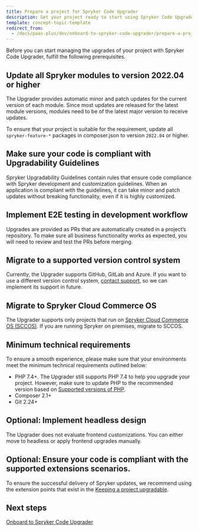```yaml
---
title: Prepare a project for Spryker Code Upgrader
description: Get your project ready to start using Spryker Code Upgrader
template: concept-topic-template
redirect_from:
  - /docs/paas-plus/dev/onboard-to-spryker-code-upgrader/prepare-a-project-for-spryker-code-upgrader.html
---
```


Before you can start managing the upgrades of your project with Spryker Code Upgrader, fulfill the following prerequisites.

## Update all Spryker modules to version 2022.04 or higher

The Upgrader provides automatic minor and patch updates for the current version of each module. Since most updates are released for the latest module versions, modules need to be of the latest major version to receive updates.

To ensure that your project is suitable for the requirement, update all `spryker-feature-*` packages in composer.json to version `2022.04` or higher.

## Make sure your code is compliant with Upgradability Guidelines

Spryker Upgradability Guidelines contain rules that ensure code compliance with Spryker development and customization guidelines. When an application is compliant with the guidelines, it can take minor and patch updates without breaking functionality, even if it is highly customized.

## Implement E2E testing in development workflow

Upgrades are provided as PRs that are automatically created in a project’s repository. To make sure all business functionality works as expected, you will need to review and test the PRs before merging.

## Migrate to a supported version control system

Currently, the Upgrader supports GitHub, GitLab and Azure. If you want to use a different version control system, [contact support](https://spryker.force.com/support/s/), so we can implement its support in future.

## Migrate to Spryker Cloud Commerce OS

The Upgrader supports only projects that run on [Spryker Cloud Commerce OS (SCCOS)](/docs/cloud/dev/spryker-cloud-commerce-os/getting-started-with-the-spryker-cloud-commerce-os.html). If you are running Spryker on premises, migrate to SCCOS.

## Minimum technical requirements

To ensure a smooth experience, please make sure that your environments meet the minimum technical requirements outlined below:

* PHP 7.4+. The Upgrader still supports PHP 7.4 to help you upgrade your project. However, make sure to update PHP to the recommended version based on [Supported versions of PHP](/docs/scos/user/intro-to-spryker/whats-new/supported-versions-of-php.html).
* Composer 2.1+
* Git 2.24+

## Optional: Implement headless design

The Upgrader does not evaluate frontend customizations. You can either move to headless or apply frontend upgrades manually.

## Optional: Ensure your code is compliant with the supported extensions scenarios.

To ensure the successful delivery of Spryker updates, we recommend using the extension points that exist in the [Keeping a project upgradable](/docs/scos/dev/guidelines/keeping-a-project-upgradable/keeping-a-project-upgradable.html#follow-the-upgradability-best-practices).

## Next steps

[Onboard to Spryker Code Upgrader](/docs/scu/dev/onboard-to-spryker-code-upgrader/onboard-to-spryker-code-upgrader.html)
